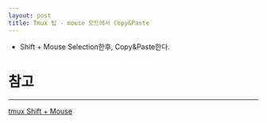```yaml
---
layout: post
title: Tmux 팁 - mouse 모드에서 Copy&Paste
---
```

* Shift + Mouse Selection한후, Copy&Paste한다.

# 참고
---
[tmux Shift + Mouse](https://scripter.co/tmux-shift-plus-mouse)
